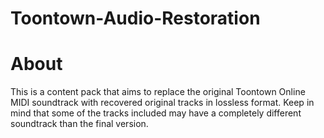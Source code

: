 # Toontown-Audio-Restoration

# About

This is a content pack that aims to replace the original Toontown Online MIDI soundtrack with recovered original tracks in lossless format. Keep in mind that some of the tracks included may have a completely different soundtrack than the final version.
